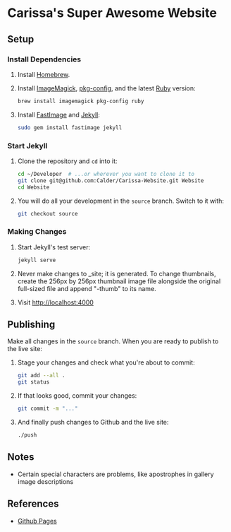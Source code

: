 # Carissa's Super Awesome Website

## Setup

### Install Dependencies

1.  Install [Homebrew](http://brew.sh/).

2.  Install [ImageMagick](http://www.imagemagick.org/), [pkg-config](http://www.freedesktop.org/wiki/Software/pkg-config/), and the latest [Ruby](https://www.ruby-lang.org/) version:
    ```sh
    brew install imagemagick pkg-config ruby
    ```

3.  Install [FastImage](https://github.com/sdsykes/fastimage) and [Jekyll](http://jekyllrb.com/):
    ```sh
    sudo gem install fastimage jekyll
    ```

### Start Jekyll

1.  Clone the repository and `cd` into it:
    ```sh
    cd ~/Developer  # ...or wherever you want to clone it to
    git clone git@github.com:Calder/Carissa-Website.git Website
    cd Website
    ```

2.  You will do all your development in the `source` branch. Switch to it with:
    ```sh
    git checkout source
    ```

### Making Changes

1.  Start Jekyll's test server:
    ```sh
    jekyll serve
    ```
2. Never make changes to _site; it is generated. To change thumbnails, create the 256px by 256px thumbnail image file alongside the original full-sized file and append "-thumb" to its name.

3.  Visit [http://localhost:4000](http://localhost:4000)

## Publishing

Make all changes in the `source` branch. When you are ready to publish to the live site:

1.  Stage your changes and check what you're about to commit:
    ```sh
    git add --all .
    git status
    ```

2.  If that looks good, commit your changes:
    ```sh
    git commit -m "..."
    ```

3.  And finally push changes to Github and the live site:
    ```sh
    ./push
    ```

## Notes
- Certain special characters are problems, like apostrophes in gallery image descriptions

## References

* [Github Pages](https://pages.github.com/)